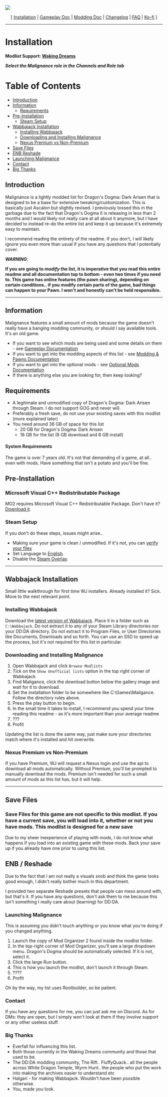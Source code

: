 ![](https://raw.githubusercontent.com/Oghma-Infinium/Ascalon/main/Media/Ascalon%20WJ.webp)

<p align="center">
  [ <a href="">Installation</a> |
  <a href="https://github.com/Oghma-Infinium/Ascalon/blob/main/Documentation/Gameplay%20Documentation.md">Gameplay Doc</a> |
  <a href="https://github.com/Oghma-Infinium/Ascalon/blob/main/Documentation/Modding%20Documentation.md">Modding Doc</a> |
  <a href="https://github.com/Oghma-Infinium/Ascalon/blob/main/CHANGELOG.md">Changelog</a> |
  <a href="https://github.com/Oghma-Infinium/Ascalon/blob/main/Documentation/FAQ.md">FAQ</a> |
  <a href="https://ko-fi.com/maelstrom_">Ko-fi</a> ]
</p>

---

# Installation

**Modlist Support: [Waking Dreams](https://discord.gg/WakingDreams)** 

***Select the Malignance role in the Channels and Role tab***

# Table of Contents
- [Introduction](#introduction)
- [Information](#information)
  - [Requirements](#requirements)
- [Pre-Installation](#pre-installation)
  - [Steam Setup](#steam-setup)
- [Wabbajack Installation](#wabbajack-installation)
  - [Installing Wabbajack](#installing-wabbajack)
  - [Downloading and Installing Malignance](#downloading-and-installing-malignance)
  - [Nexus Premium vs Non-Premium](#nexus-premium-vs-non-premium)
- [Save Files](#save-files)
- [ENB Reshade](#enb-reshade)
- [Launching Malignance](#launching-malignance)
- [Contact](#contact)
- [Big Thanks](#big-thanks)
  

## Introduction

Malignance is a lightly modded list for Dragon's Dogma: Dark Arisen that is designed to be a base for extensive tweaking/customization. This is basically just Ascalon but slightly revised. I previously tossed this in the garbage due to the fact that Dragon's Dogma II is releasing in less than 2 months and I would likely not really care at all about it anymore, but I have decided to instead re-do the entire list and keep it up because it's extremely easy to maintain.

I recommend reading the entirety of the readme. If you don't, I will likely ignore you even more than usual if you have any questions that I potentially cover.

***WARNING***: 

**If you are going to *modify* the list, it is imperative that you read this entire readme and all documentation top to bottom - even two times if you need to. This game has online features (the pawn sharing), depending on certain conditions.. if you modify certain parts of the game, bad things can happen to your Pawn. I won't and honestly can't be held responsibie.**

---

## Information

Malignance features a small amount of mods because the game doesn't really have a banging modding community, or should I say available tools. It's an old game.

- If you want to see which mods are being used and some details on them - see [Gameplay Documentation](https://github.com/Oghma-Infinium/Malignance/blob/main/Documentation/GAMEPLAY.md)
- If you want to get into the modding aspects of this list - see [Modding & Pawns Documentation](https://github.com/Oghma-Infinium/Malignance/blob/main/Documentation/MODDING%20AND%20PAWNS.md)
- If you want to get into the optional mods - see [Optional Mods Documentation](https://github.com/Oghma-Infinium/Malignance/blob/main/Documentation/OPTIONAL%20MODS.md)
- If there is anything else you are looking for, then keep looking?

## Requirements 

- A legitimate and unmodified copy of Dragon's Dogma: Dark Arisen through Steam. I do not support GOG and never will.
- Preferably a fresh save, do not use your existing saves with this modlist (more explained later)
- You need around 36 GB of space for this list
   - 20 GB for Dragon's Dogma: Dark Arisen
   - 16 GB for the list (8 GB download and 8 GB install)
  
#### System Requirements

The game is over 7 years old. It's not that demanding of a game, at all.. even with mods. Have something that isn't a potato and you'll be fine. 

## Pre-Installation

### Microsoft Visual C++ Redistributable Package

MO2 requires Microsoft Visual C++ Redistributable Package. Don't have it? [Download it](https://aka.ms/vs/16/release/vc_redist.x64.exe).

### Steam Setup

If you don't do these steps, issues might arise..

- Making sure your game is clean / unmodified. If it's not, you can [verify your files](https://github.com/Oghma-Infinium/Malignance/blob/main/Media/Verify.png?raw=true)
- Set Language to [English](https://github.com/Oghma-Infinium/Malignance/blob/main/Media/English.png?raw=true).
- Disable the [Steam Overlay](https://github.com/Oghma-Infinium/Malignance/blob/main/Media/Steam%20Overlay.png?raw=true).

---

## Wabbajack Installation

Small little walkthrough for first time WJ installers. Already installed it? Sick. Move to the next relevant point.

### Installing Wabbajack

Download the [latest version of Wabbajack](https://github.com/wabbajack-tools/wabbajack/releases). Place it in a folder such as `C:\Wabbajack`. Do not extract it to any of your Steam Library directories nor your DD:DA directory. Do not extract it to Program Files, or User Directories like Documents, Downloads and so forth. You can use an SSD to speed up the process, but it's not required for this list in particular.

### Downloading and Installing Malignance

1. Open Wabbajack and click `Browse Modlists`
2. Tick on the `Show Unofficial lists` option in the top right corner of Wabbajack
3. Find Maligance, click the download button below the gallery image and wait for it to download.
4. Set the installation folder to be somewhere like C:\Games\Maligance. Follow the directory rules above.
5. Press the play button to begin.
6. In the small time it takes to install, I recommend you spend your time reading this readme - as it's more important than your average readme
7. ???
8. Profit

Updating the list is done the same way, just make sure your directories match where it's installed and hit overwrite.

### Nexus Premium vs Non-Premium

If you have Premium, WJ will request a Nexus login and use the api to download all mods automatically. Without Premium, you'll be prompted to manually download the mods. Premium isn't needed for such a small amount of mods as this list has, but it will help.

---

## Save Files

### **Save Files for this game are not specific to this modlist. If you have a current save, you will load into it, whether or not you have mods. This modlist is designed for a new save**

Due to my sheer inexperience of playing with mods, I do not know what happens if you load into an existing game with these mods. Back your save up if you already have one prior to using this list.

## ENB / Reshade

Due to the fact that I am not really a visuals snob and think the game looks good enough, I didn't really bother much in this department.

I provided two separate Reshade presets that people can mess around with, but that's it. If you have any questions, don't ask them to me because this isn't something I really care about (learning) for DD:DA.

### Launching Malignance

This is assuming you didn't touch anything or you know what you're doing if you changed anything.

1. Launch the copy of Mod Organizer 2 found inside the modlist folder.
2. In the top-right corner of Mod Organizer, you’ll see a large dropdown menu. Dragon's Dogma should be automatically selected. If it is not, select it.
3. Click the large Run button.
4. This is how you launch the modlist, don't launch it through Steam.
5. ????
6. Profit

Oh by the way, my list uses Rootbuilder, so be patient.

### Contact

If you have any questions for me, you can just ask me on Discord. As for DMs: they are open, but I simply won't look at them if they involve support or any other useless stuff. 

### Big Thanks

- Everfall for influencing this list.
- Both those currently in the Waking Dreams community and those that used to be.
- The DD:DA modding community, The Rift.. FluffyQuack.. all the people across White Dragon Temple, Wyrm Hunt.. the people who put the work into making the archives easier to understand etc
- Halgari - for making Wabbajack. Wouldn't have been possible otherwise.
- You, made you look.
